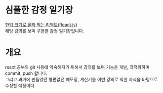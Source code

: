 # 심플한 감정 일기장

[한입 크기로 잘라 먹는 리액트(React.js)](https://www.inflearn.com/course/%ED%95%9C%EC%9E%85-%EB%A6%AC%EC%95%A1%ED%8A%B8)
<br>해당 강의를 보며 구현한 감정 일기장입니다.

# 개요

react 공부와 git 사용에 익숙해지기 위해서 강의를 보며 기능을 개발, 최적화하며 commit, push 합니다.<br>
그리고 과거에 만들었던 형편없던 메모장, 계산기를 이번 강의로 익힌 지식을 바탕으로 수정할 예정이다.
